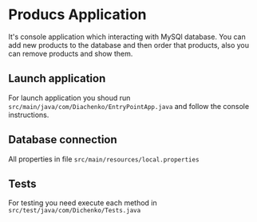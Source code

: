 # Producs Application

It's console application which interacting with MySQl database.
You can add new products to the database and then order that products, also you can remove products and show them.

## Launch application

For launch application you shoud run `src/main/java/com/Diachenko/EntryPointApp.java` and follow the console instructions.

## Database connection

All properties in file `src/main/resources/local.properties`

## Tests

For testing you need execute each method in `src/test/java/com/Dichenko/Tests.java`
